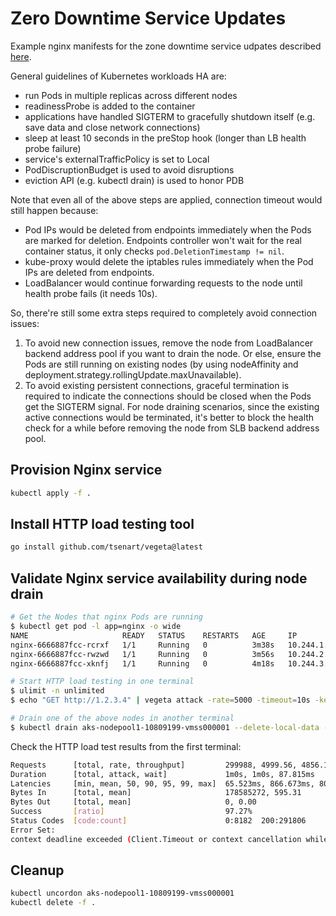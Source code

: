 # Zero Downtime Service Updates

Example nginx manifests for the zone downtime service udpates described [here](https://blog.gruntwork.io/zero-downtime-server-updates-for-your-kubernetes-cluster-902009df5b33).

General guidelines of Kubernetes workloads HA are:

* run Pods in multiple replicas across different nodes
* readinessProbe is added to the container
* applications have handled SIGTERM to gracefully shutdown itself (e.g. save data and close network connections)
* sleep at least 10 seconds in the preStop hook (longer than LB health probe failure)
* service's externalTrafficPolicy is set to Local
* PodDiscruptionBudget is used to avoid disruptions
* eviction API (e.g. kubectl drain) is used to honor PDB

Note that even all of the above steps are applied, connection timeout would still happen because:

* Pod IPs would be deleted from endpoints immediately when the Pods are marked for deletion. Endpoints controller won't wait for the real container status, it only checks  `pod.DeletionTimestamp != nil`.
* kube-proxy would delete the iptables rules immediately when the Pod IPs are deleted from endpoints.
* LoadBalancer would continue forwarding requests to the node until health probe fails (it needs 10s).

So, there're still some extra steps required to completely avoid connection issues:

1) To avoid new connection issues, remove the node from LoadBalancer backend address pool if you want to drain the node. Or else, ensure the Pods are still running on existing nodes (by using nodeAffinity and deployment.strategy.rollingUpdate.maxUnavailable).
2) To avoid existing persistent connections, graceful termination is required to indicate the connections should be closed when the Pods get the SIGTERM signal. For node draining scenarios, since the existing active connections would be terminated, it's better to block the health check for a while before removing the node from SLB backend address pool.

## Provision Nginx service

```sh
kubectl apply -f .
```

## Install HTTP load testing tool

```sh
go install github.com/tsenart/vegeta@latest
```

## Validate Nginx service availability during node drain

```sh
# Get the Nodes that nginx Pods are running
$ kubectl get pod -l app=nginx -o wide
NAME                     READY   STATUS    RESTARTS   AGE     IP            NODE                                NOMINATED NODE   READINESS GATES
nginx-6666887fcc-rcrxf   1/1     Running   0          3m38s   10.244.1.15   aks-nodepool1-10809199-vmss000002   <none>           <none>
nginx-6666887fcc-rwzwd   1/1     Running   0          3m56s   10.244.2.18   aks-nodepool1-10809199-vmss000001   <none>           <none>
nginx-6666887fcc-xknfj   1/1     Running   0          4m18s   10.244.3.4    aks-nodepool2-10809199-vmss000000   <none>           <none>

# Start HTTP load testing in one terminal
$ ulimit -n unlimited
$ echo "GET http://1.2.3.4" | vegeta attack -rate=5000 -timeout=10s -keepalive=false -duration=1m | tee results.bin | vegeta report

# Drain one of the above nodes in another terminal
$ kubectl drain aks-nodepool1-10809199-vmss000001 --delete-local-data --ignore-daemonsets
```

Check the HTTP load test results from the first terminal:

```sh
Requests      [total, rate, throughput]         299988, 4999.56, 4856.10
Duration      [total, attack, wait]             1m0s, 1m0s, 87.815ms
Latencies     [min, mean, 50, 90, 95, 99, max]  65.523ms, 866.673ms, 80.412ms, 2.409s, 5.066s, 10.003s, 10.367s
Bytes In      [total, mean]                     178585272, 595.31
Bytes Out     [total, mean]                     0, 0.00
Success       [ratio]                           97.27%
Status Codes  [code:count]                      0:8182  200:291806
Error Set:
context deadline exceeded (Client.Timeout or context cancellation while reading body)
```

## Cleanup

```sh
kubectl uncordon aks-nodepool1-10809199-vmss000001
kubectl delete -f .
```
